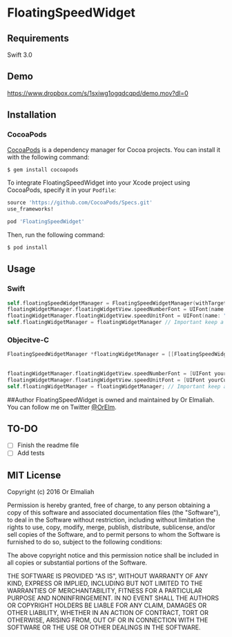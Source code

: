 # FloatingSpeedWidget

## Requirements
Swift 3.0

## Demo
https://www.dropbox.com/s/1sxiwg1ogqdcqpd/demo.mov?dl=0

## Installation
### CocoaPods

[CocoaPods](http://cocoapods.org) is a dependency manager for Cocoa projects. You can install it with the following command:

```bash
$ gem install cocoapods
```

To integrate FloatingSpeedWidget into your Xcode project using CocoaPods, specify it in your `Podfile`:

```ruby
source 'https://github.com/CocoaPods/Specs.git'
use_frameworks!

pod 'FloatingSpeedWidget'
```

Then, run the following command:

```bash
$ pod install
```

## Usage
### Swift
```swift
self.floatingSpeedWidgetManager = FloatingSpeedWidgetManager(withTargetViewController: self, anchorPoint: CGPoint(x: 30, y: UIScreen.main.bounds.height - 100), andWidgetSize: 70)
floatingWidgetManager.floatingWidgetView.speedNumberFont = UIFont(name: "customFont", size: 24)
floatingWidgetManager.floatingWidgetView.speedUnitFont = UIFont(name: "customFont", size: 15)
self.floatingWidgetManager = floatingWidgetManager // Important keep a strong reference to the manager
```

### Objecitve-C
```objective-c
FloatingSpeedWidgetManager *floatingWidgetManager = [[FloatingSpeedWidgetManager alloc] initWithTargetViewController:self
                                                                                                         anchorPoint:CGPointMake(30, 100) 
                                                                                                       andWidgetSize:70];
floatingWidgetManager.floatingWidgetView.speedNumberFont = [UIFont yourCustomFontOfSize:25];
floatingWidgetManager.floatingWidgetView.speedUnitFont = [UIFont yourCustomFontOfSize:14];
self.floatingWidgetManager = floatingWidgetManager; // Important keep a strong reference to the manager
```

##Author
FloatingSpeedWidget is owned and maintained by Or Elmaliah. You can follow me on Twitter [@OrElm](https://twitter.com/orelm).

## TO-DO
- [ ] Finish the readme file
- [ ] Add tests

## MIT License

Copyright (c) 2016 Or Elmaliah

Permission is hereby granted, free of charge, to any person obtaining a copy
of this software and associated documentation files (the "Software"), to deal
in the Software without restriction, including without limitation the rights
to use, copy, modify, merge, publish, distribute, sublicense, and/or sell
copies of the Software, and to permit persons to whom the Software is
furnished to do so, subject to the following conditions:

The above copyright notice and this permission notice shall be included in all
copies or substantial portions of the Software.

THE SOFTWARE IS PROVIDED "AS IS", WITHOUT WARRANTY OF ANY KIND, EXPRESS OR
IMPLIED, INCLUDING BUT NOT LIMITED TO THE WARRANTIES OF MERCHANTABILITY,
FITNESS FOR A PARTICULAR PURPOSE AND NONINFRINGEMENT. IN NO EVENT SHALL THE
AUTHORS OR COPYRIGHT HOLDERS BE LIABLE FOR ANY CLAIM, DAMAGES OR OTHER
LIABILITY, WHETHER IN AN ACTION OF CONTRACT, TORT OR OTHERWISE, ARISING FROM,
OUT OF OR IN CONNECTION WITH THE SOFTWARE OR THE USE OR OTHER DEALINGS IN THE
SOFTWARE.
